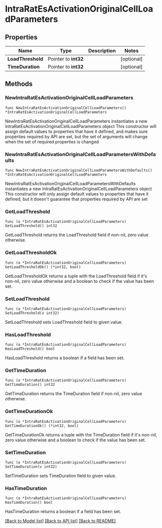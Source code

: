 # IntraRatEsActivationOriginalCellLoadParameters

## Properties

Name | Type | Description | Notes
------------ | ------------- | ------------- | -------------
**LoadThreshold** | Pointer to **int32** |  | [optional] 
**TimeDuration** | Pointer to **int32** |  | [optional] 

## Methods

### NewIntraRatEsActivationOriginalCellLoadParameters

`func NewIntraRatEsActivationOriginalCellLoadParameters() *IntraRatEsActivationOriginalCellLoadParameters`

NewIntraRatEsActivationOriginalCellLoadParameters instantiates a new IntraRatEsActivationOriginalCellLoadParameters object
This constructor will assign default values to properties that have it defined,
and makes sure properties required by API are set, but the set of arguments
will change when the set of required properties is changed

### NewIntraRatEsActivationOriginalCellLoadParametersWithDefaults

`func NewIntraRatEsActivationOriginalCellLoadParametersWithDefaults() *IntraRatEsActivationOriginalCellLoadParameters`

NewIntraRatEsActivationOriginalCellLoadParametersWithDefaults instantiates a new IntraRatEsActivationOriginalCellLoadParameters object
This constructor will only assign default values to properties that have it defined,
but it doesn't guarantee that properties required by API are set

### GetLoadThreshold

`func (o *IntraRatEsActivationOriginalCellLoadParameters) GetLoadThreshold() int32`

GetLoadThreshold returns the LoadThreshold field if non-nil, zero value otherwise.

### GetLoadThresholdOk

`func (o *IntraRatEsActivationOriginalCellLoadParameters) GetLoadThresholdOk() (*int32, bool)`

GetLoadThresholdOk returns a tuple with the LoadThreshold field if it's non-nil, zero value otherwise
and a boolean to check if the value has been set.

### SetLoadThreshold

`func (o *IntraRatEsActivationOriginalCellLoadParameters) SetLoadThreshold(v int32)`

SetLoadThreshold sets LoadThreshold field to given value.

### HasLoadThreshold

`func (o *IntraRatEsActivationOriginalCellLoadParameters) HasLoadThreshold() bool`

HasLoadThreshold returns a boolean if a field has been set.

### GetTimeDuration

`func (o *IntraRatEsActivationOriginalCellLoadParameters) GetTimeDuration() int32`

GetTimeDuration returns the TimeDuration field if non-nil, zero value otherwise.

### GetTimeDurationOk

`func (o *IntraRatEsActivationOriginalCellLoadParameters) GetTimeDurationOk() (*int32, bool)`

GetTimeDurationOk returns a tuple with the TimeDuration field if it's non-nil, zero value otherwise
and a boolean to check if the value has been set.

### SetTimeDuration

`func (o *IntraRatEsActivationOriginalCellLoadParameters) SetTimeDuration(v int32)`

SetTimeDuration sets TimeDuration field to given value.

### HasTimeDuration

`func (o *IntraRatEsActivationOriginalCellLoadParameters) HasTimeDuration() bool`

HasTimeDuration returns a boolean if a field has been set.


[[Back to Model list]](../README.md#documentation-for-models) [[Back to API list]](../README.md#documentation-for-api-endpoints) [[Back to README]](../README.md)


